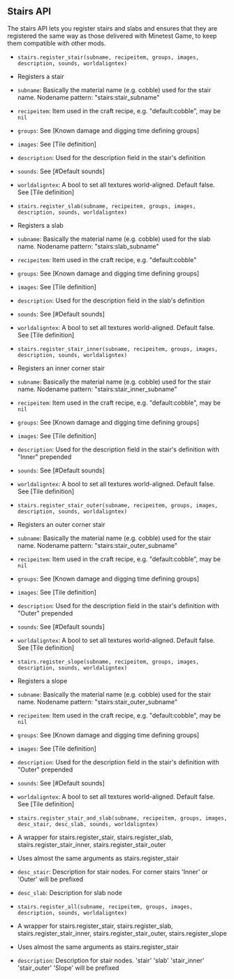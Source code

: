 Stairs API
----------

The stairs API lets you register stairs and slabs and ensures that they are registered the same way as those delivered with Minetest Game, to keep them compatible with other mods.

* `stairs.register_stair(subname, recipeitem, groups, images, description, sounds, worldaligntex)`

 * Registers a stair
 * `subname`: Basically the material name (e.g. cobble) used for the stair name. Nodename pattern: "stairs:stair_subname"
 * `recipeitem`: Item used in the craft recipe, e.g. "default:cobble", may be `nil`
 * `groups`: See [Known damage and digging time defining groups]
 * `images`: See [Tile definition]
 * `description`: Used for the description field in the stair's definition
 * `sounds`: See [#Default sounds]
 * `worldaligntex`: A bool to set all textures world-aligned. Default false. See [Tile definition]


* `stairs.register_slab(subname, recipeitem, groups, images, description, sounds, worldaligntex)`

 * Registers a slab
 * `subname`: Basically the material name (e.g. cobble) used for the slab name. Nodename pattern: "stairs:slab_subname"
 * `recipeitem`: Item used in the craft recipe, e.g. "default:cobble"
 * `groups`: See [Known damage and digging time defining groups]
 * `images`: See [Tile definition]
 * `description`: Used for the description field in the slab's definition
 * `sounds`: See [#Default sounds]
 * `worldaligntex`: A bool to set all textures world-aligned. Default false. See [Tile definition]


* `stairs.register_stair_inner(subname, recipeitem, groups, images, description, sounds, worldaligntex)`

 * Registers an inner corner stair
 * `subname`: Basically the material name (e.g. cobble) used for the stair name. Nodename pattern: "stairs:stair_inner_subname"
 * `recipeitem`: Item used in the craft recipe, e.g. "default:cobble", may be `nil`
 * `groups`: See [Known damage and digging time defining groups]
 * `images`: See [Tile definition]
 * `description`: Used for the description field in the stair's definition with "Inner" prepended
 * `sounds`: See [#Default sounds]
 * `worldaligntex`: A bool to set all textures world-aligned. Default false. See [Tile definition]


* `stairs.register_stair_outer(subname, recipeitem, groups, images, description, sounds, worldaligntex)`

 * Registers an outer corner stair
 * `subname`: Basically the material name (e.g. cobble) used for the stair name. Nodename pattern: "stairs:stair_outer_subname"
 * `recipeitem`: Item used in the craft recipe, e.g. "default:cobble", may be `nil`
 * `groups`: See [Known damage and digging time defining groups]
 * `images`: See [Tile definition]
 * `description`: Used for the description field in the stair's definition with "Outer" prepended
 * `sounds`: See [#Default sounds]
 * `worldaligntex`: A bool to set all textures world-aligned. Default false. See [Tile definition]


* `stairs.register_slope(subname, recipeitem, groups, images, description, sounds, worldaligntex)`

 * Registers a slope
 * `subname`: Basically the material name (e.g. cobble) used for the stair name. Nodename pattern: "stairs:stair_outer_subname"
 * `recipeitem`: Item used in the craft recipe, e.g. "default:cobble", may be `nil`
 * `groups`: See [Known damage and digging time defining groups]
 * `images`: See [Tile definition]
 * `description`: Used for the description field in the stair's definition with "Outer" prepended
 * `sounds`: See [#Default sounds]
 * `worldaligntex`: A bool to set all textures world-aligned. Default false. See [Tile definition]


* `stairs.register_stair_and_slab(subname, recipeitem, groups, images, desc_stair, desc_slab, sounds, worldaligntex)`

 * A wrapper for stairs.register_stair, stairs.register_slab, stairs.register_stair_inner, stairs.register_stair_outer
 * Uses almost the same arguments as stairs.register_stair
 * `desc_stair`: Description for stair nodes. For corner stairs 'Inner' or 'Outer' will be prefixed
 * `desc_slab`: Description for slab node


* `stairs.register_all(subname, recipeitem, groups, images, description, sounds, worldaligntex)`

 * A wrapper for stairs.register_stair, stairs.register_slab, stairs.register_stair_inner, stairs.register_stair_outer, stairs.register_slope
 * Uses almost the same arguments as stairs.register_stair
 * `description`: Description for stair nodes. 'stair' 'slab' 'stair_inner' 'stair_outer' 'Slope' will be prefixed
